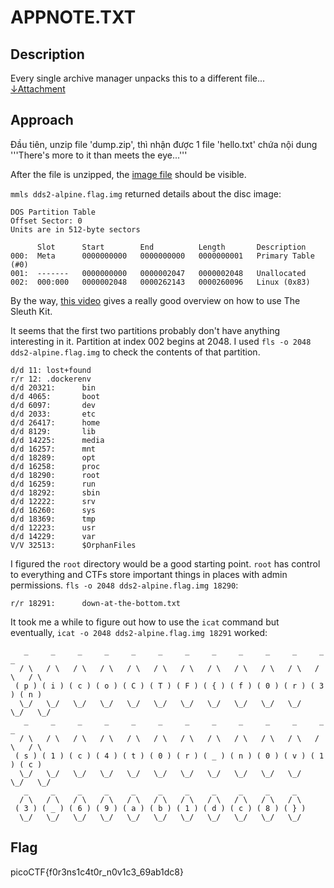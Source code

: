 # APPNOTE.TXT

## Description

Every single archive manager unpacks this to a different file...<br/>
[&darr;Attachment](https://storage.googleapis.com/gctf-2022-attachments-project/2551253642bde3066e55c9cc8e9b0b4aa77feadc00c81032da778e6f7c89907135dfc2611fd8617204720dbfadb31429ae11f6ecd202887f4ce99f2f53a3c5e8)

## Approach

Đầu tiên, unzip file 'dump.zip', thì nhận được 1 file 'hello.txt' chứa nội dung
'''There's more to it than meets the eye...'''

After the file is unzipped, the [image file](https://srv-store1.gofile.io/download/OqFIZV/cdbb01f6ece33855c5e24d3ca48581ed/dds2-alpine.flag.img) should be visible.

`mmls dds2-alpine.flag.img` returned details about the disc image:

```text
DOS Partition Table
Offset Sector: 0
Units are in 512-byte sectors

      Slot      Start        End          Length       Description
000:  Meta      0000000000   0000000000   0000000001   Primary Table (#0)
001:  -------   0000000000   0000002047   0000002048   Unallocated
002:  000:000   0000002048   0000262143   0000260096   Linux (0x83)
```

By the way, [this video](https://www.youtube.com/watch?v=ld9RW3pxAKg) gives a really good overview on how to use The Sleuth Kit.

It seems that the first two partitions probably don't have anything interesting in it. Partition at index 002 begins at 2048. I used `fls -o 2048 dds2-alpine.flag.img` to check the contents of that partition.

```text
d/d 11: lost+found
r/r 12: .dockerenv
d/d 20321:      bin
d/d 4065:       boot
d/d 6097:       dev
d/d 2033:       etc
d/d 26417:      home
d/d 8129:       lib
d/d 14225:      media
d/d 16257:      mnt
d/d 18289:      opt
d/d 16258:      proc
d/d 18290:      root
d/d 16259:      run
d/d 18292:      sbin
d/d 12222:      srv
d/d 16260:      sys
d/d 18369:      tmp
d/d 12223:      usr
d/d 14229:      var
V/V 32513:      $OrphanFiles
```

I figured the `root` directory would be a good starting point. `root` has control to everything and CTFs store important things in places with admin permissions. `fls -o 2048 dds2-alpine.flag.img 18290`:

```text
r/r 18291:      down-at-the-bottom.txt
```

It took me a while to figure out how to use the `icat` command but eventually, `icat -o 2048 dds2-alpine.flag.img 18291` worked:

```text
   _     _     _     _     _     _     _     _     _     _     _     _     _
  / \   / \   / \   / \   / \   / \   / \   / \   / \   / \   / \   / \   / \
 ( p ) ( i ) ( c ) ( o ) ( C ) ( T ) ( F ) ( { ) ( f ) ( 0 ) ( r ) ( 3 ) ( n )
  \_/   \_/   \_/   \_/   \_/   \_/   \_/   \_/   \_/   \_/   \_/   \_/   \_/
   _     _     _     _     _     _     _     _     _     _     _     _     _
  / \   / \   / \   / \   / \   / \   / \   / \   / \   / \   / \   / \   / \
 ( s ) ( 1 ) ( c ) ( 4 ) ( t ) ( 0 ) ( r ) ( _ ) ( n ) ( 0 ) ( v ) ( 1 ) ( c )
  \_/   \_/   \_/   \_/   \_/   \_/   \_/   \_/   \_/   \_/   \_/   \_/   \_/
   _     _     _     _     _     _     _     _     _     _     _
  / \   / \   / \   / \   / \   / \   / \   / \   / \   / \   / \
 ( 3 ) ( _ ) ( 6 ) ( 9 ) ( a ) ( b ) ( 1 ) ( d ) ( c ) ( 8 ) ( } )
  \_/   \_/   \_/   \_/   \_/   \_/   \_/   \_/   \_/   \_/   \_/
  ```

## Flag

picoCTF{f0r3ns1c4t0r_n0v1c3_69ab1dc8}

